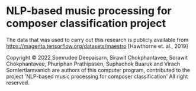 # NLP-based music processing for composer classification project

The data that was used to carry out this research is publicly available from https://magenta.tensorflow.org/datasets/maestro [Hawthorne et. al., 2019]

Copyright © 2022 Somrudee Deepaisarn, Sirawit Chokphantavee, Sorawit Chokphantavee, Phuriphan Prathipasen, Suphachok Buaruk and Virach Sornlertlamvanich are authors of this computer program, contributed to the project 'NLP-based music processing for composer classification' All right reserved.
